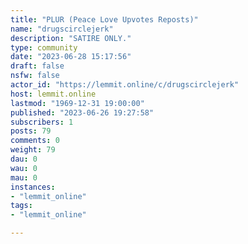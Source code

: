```yaml
---
title: "PLUR (Peace Love Upvotes Reposts)" 
name: "drugscirclejerk"
description: "SATIRE ONLY."
type: community
date: "2023-06-28 15:17:56"
draft: false
nsfw: false
actor_id: "https://lemmit.online/c/drugscirclejerk"
host: lemmit.online
lastmod: "1969-12-31 19:00:00"
published: "2023-06-26 19:27:58"
subscribers: 1
posts: 79
comments: 0
weight: 79
dau: 0
wau: 0
mau: 0
instances:
- "lemmit_online"
tags: 
- "lemmit_online"

---
```

